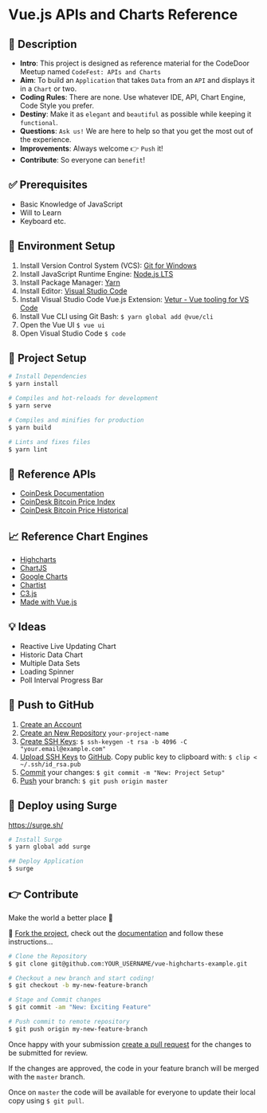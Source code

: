 # Vue.js APIs and Charts Reference

## 📑 Description

- __Intro__: This project is designed as reference material for the CodeDoor Meetup named `CodeFest: APIs and Charts`
- __Aim__: To build an `Application` that takes `Data` from an `API` and displays it in a `Chart` or two.
- __Coding Rules__: There are none. Use whatever IDE, API, Chart Engine, Code Style you prefer.
- __Destiny__: Make it as `elegant` and `beautiful` as possible while keeping it `functional`.
- __Questions__: `Ask us!` We are here to help so that you get the most out of the experience.
- __Improvements__: Always welcome 👉 `Push` it!
- __Contribute__: So everyone can `benefit`!

## ✅ Prerequisites

- Basic Knowledge of JavaScript
- Will to Learn
- Keyboard etc.

## 🔨 Environment Setup

1. Install Version Control System (VCS): [Git for Windows](https://gitforwindows.org/)
2. Install JavaScript Runtime Engine: [Node.js LTS](https://nodejs.org/en/)
3. Install Package Manager: [Yarn](https://yarnpkg.com/lang/en/)
4. Install Editor: [Visual Studio Code](https://code.visualstudio.com/download)
5. Install Visual Studio Code Vue.js Extension: [Vetur - Vue tooling for VS Code](https://marketplace.visualstudio.com/items?itemName=octref.vetur)
6. Install Vue CLI using Git Bash: `$ yarn global add @vue/cli`
7. Open the Vue UI `$ vue ui`
8. Open Visual Studio Code `$ code`

## 🔧 Project Setup
```bash
# Install Dependencies
$ yarn install

# Compiles and hot-reloads for development
$ yarn serve

# Compiles and minifies for production
$ yarn build

# Lints and fixes files
$ yarn lint
```

## 💠 Reference APIs

- [CoinDesk Documentation](https://www.coindesk.com/api/)
- [CoinDesk Bitcoin Price Index](https://api.coindesk.com/v1/bpi/currentprice.json)
- [CoinDesk Bitcoin Price Historical](https://api.coindesk.com/v1/bpi/historical/close.json)

## 📈 Reference Chart Engines

- [Highcharts](https://www.highcharts.com/)
- [ChartJS](https://www.chartjs.org/)
- [Google Charts](https://developers.google.com/chart/)
- [Chartist](https://gionkunz.github.io/chartist-js/)
- [C3.js](https://c3js.org/)
- [Made with Vue.js](https://madewithvuejs.com/charts)

## 💡 Ideas

- Reactive Live Updating Chart
- Historic Data Chart
- Multiple Data Sets
- Loading Spinner
- Poll Interval Progress Bar

## 💾 Push to GitHub

1. [Create an Account](https://github.com/)
2. [Create an New Repository](https://github.com/new) `your-project-name`
3. [Create SSH Keys]((https://help.github.com/articles/generating-a-new-ssh-key-and-adding-it-to-the-ssh-agent/)): `$ ssh-keygen -t rsa -b 4096 -C "your.email@example.com"`
4. [Upload SSH Keys](https://help.github.com/articles/adding-a-new-ssh-key-to-your-github-account/) to [GitHub](https://github.com/settings/keys). Copy public key to clipboard with: `$ clip < ~/.ssh/id_rsa.pub`
5. [Commit](https://code.visualstudio.com/docs/editor/versioncontrol#_commit) your changes: `$ git commit -m "New: Project Setup"`
6. [Push]() your branch: `$ git push origin master`

## 🚀 Deploy using Surge

https://surge.sh/

```bash
# Install Surge
$ yarn global add surge

## Deploy Application
$ surge
```

## 👉 Contribute

Make the world a better place 🌳

🍴 [Fork the project](https://github.com/six-edge/vue-highcharts-example/fork), check out the [documentation](https://help.github.com/articles/fork-a-repo/) and follow these instructions...

```bash
# Clone the Repository
$ git clone git@github.com:YOUR_USERNAME/vue-highcharts-example.git

# Checkout a new branch and start coding!
$ git checkout -b my-new-feature-branch

# Stage and Commit changes 
$ git commit -am "New: Exciting Feature"

# Push commit to remote repository
$ git push origin my-new-feature-branch
```

Once happy with your submission [create a pull request](https://help.github.com/articles/creating-a-pull-request/) for the changes to be submitted for review. 

If the changes are approved, the code in your feature branch will be merged with the `master` branch.

Once on `master` the code will be available for everyone to update their local copy using `$ git pull`.
